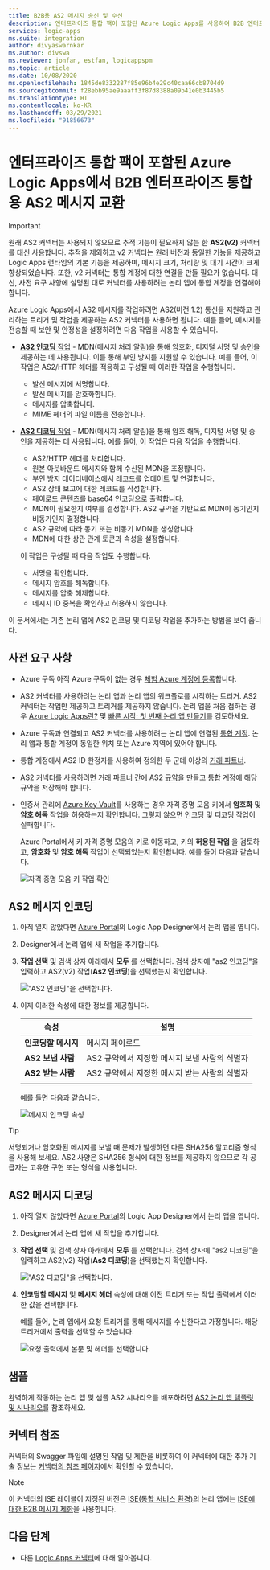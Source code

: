 ```yaml
---
title: B2B용 AS2 메시지 송신 및 수신
description: 엔터프라이즈 통합 팩이 포함된 Azure Logic Apps를 사용하여 B2B 엔터프라이즈 통합용 AS2 메시지 교환
services: logic-apps
ms.suite: integration
author: divyaswarnkar
ms.author: divswa
ms.reviewer: jonfan, estfan, logicappspm
ms.topic: article
ms.date: 10/08/2020
ms.openlocfilehash: 1845de8332287f85e96b4e29c40caa66cb8704d9
ms.sourcegitcommit: f28ebb95ae9aaaff3f87d8388a09b41e0b3445b5
ms.translationtype: HT
ms.contentlocale: ko-KR
ms.lasthandoff: 03/29/2021
ms.locfileid: "91856673"
---
```

# <a name="exchange-as2-messages-for-b2b-enterprise-integration-in-azure-logic-apps-with-enterprise-integration-pack"></a>엔터프라이즈 통합 팩이 포함된 Azure Logic Apps에서 B2B 엔터프라이즈 통합용 AS2 메시지 교환

> [!IMPORTANT]
> 원래 AS2 커넥터는 사용되지 않으므로 추적 기능이 필요하지 않는 한 **AS2(v2)** 커넥터를 대신 사용합니다. 추적을 제외하고 v2 커넥터는 원래 버전과 동일한 기능을 제공하고 Logic Apps 런타임의 기본 기능을 제공하며, 메시지 크기, 처리량 및 대기 시간이 크게 향상되었습니다. 또한, v2 커넥터는 통합 계정에 대한 연결을 만들 필요가 없습니다. 대신, 사전 요구 사항에 설명된 대로 커넥터를 사용하려는 논리 앱에 통합 계정을 연결해야 합니다.

Azure Logic Apps에서 AS2 메시지를 작업하려면 AS2(버전 1.2) 통신을 지원하고 관리하는 트리거 및 작업을 제공하는 AS2 커넥터를 사용하면 됩니다. 예를 들어, 메시지를 전송할 때 보안 및 안정성을 설정하려면 다음 작업을 사용할 수 있습니다.

* [**AS2 인코딩** 작업](#encode) - MDN(메시지 처리 알림)을 통해 암호화, 디지털 서명 및 승인을 제공하는 데 사용됩니다. 이를 통해 부인 방지를 지원할 수 있습니다. 예를 들어, 이 작업은 AS2/HTTP 헤더를 적용하고 구성될 때 이러한 작업을 수행합니다.

  * 발신 메시지에 서명합니다.
  * 발신 메시지를 암호화합니다.
  * 메시지를 압축합니다.
  * MIME 헤더의 파일 이름을 전송합니다.

* [**AS2 디코딩** 작업](#decode) - MDN(메시지 처리 알림)을 통해 암호 해독, 디지털 서명 및 승인을 제공하는 데 사용됩니다. 예를 들어, 이 작업은 다음 작업을 수행합니다.

  * AS2/HTTP 헤더를 처리합니다.
  * 원본 아웃바운드 메시지와 함께 수신된 MDN을 조정합니다.
  * 부인 방지 데이터베이스에서 레코드를 업데이트 및 연결합니다.
  * AS2 상태 보고에 대한 레코드를 작성합니다.
  * 페이로드 콘텐츠를 base64 인코딩으로 출력합니다.
  * MDN이 필요한지 여부를 결정합니다. AS2 규약을 기반으로 MDN이 동기인지 비동기인지 결정합니다.
  * AS2 규약에 따라 동기 또는 비동기 MDN을 생성합니다.
  * MDN에 대한 상관 관계 토큰과 속성을 설정합니다.

  이 작업은 구성될 때 다음 작업도 수행합니다.

  * 서명을 확인합니다.
  * 메시지 암호를 해독합니다.
  * 메시지를 압축 해제합니다.
  * 메시지 ID 중복을 확인하고 허용하지 않습니다.

이 문서에서는 기존 논리 앱에 AS2 인코딩 및 디코딩 작업을 추가하는 방법을 보여 줍니다.

## <a name="prerequisites"></a>사전 요구 사항

* Azure 구독 아직 Azure 구독이 없는 경우 [체험 Azure 계정에 등록](https://azure.microsoft.com/free/)합니다.

* AS2 커넥터를 사용하려는 논리 앱과 논리 앱의 워크플로를 시작하는 트리거. AS2 커넥터는 작업만 제공하고 트리거를 제공하지 않습니다. 논리 앱을 처음 접하는 경우 [Azure Logic Apps란?](../logic-apps/logic-apps-overview.md) 및 [빠른 시작: 첫 번째 논리 앱 만들기](../logic-apps/quickstart-create-first-logic-app-workflow.md)를 검토하세요.

* Azure 구독과 연결되고 AS2 커넥터를 사용하려는 논리 앱에 연결된 [통합 계정](../logic-apps/logic-apps-enterprise-integration-create-integration-account.md). 논리 앱과 통합 계정이 동일한 위치 또는 Azure 지역에 있어야 합니다.

* 통합 계정에서 AS2 ID 한정자를 사용하여 정의한 두 군데 이상의 [거래 파트너](../logic-apps/logic-apps-enterprise-integration-partners.md).

* AS2 커넥터를 사용하려면 거래 파트너 간에 AS2 [규약](../logic-apps/logic-apps-enterprise-integration-agreements.md)을 만들고 통합 계정에 해당 규약을 저장해야 합니다.

* 인증서 관리에 [Azure Key Vault](../key-vault/general/overview.md)를 사용하는 경우 자격 증명 모음 키에서 **암호화** 및 **암호 해독** 작업을 허용하는지 확인합니다. 그렇지 않으면 인코딩 및 디코딩 작업이 실패합니다.

  Azure Portal에서 키 자격 증명 모음의 키로 이동하고, 키의 **허용된 작업** 을 검토하고, **암호화** 및 **암호 해독** 작업이 선택되었는지 확인합니다. 예를 들어 다음과 같습니다.

  ![자격 증명 모음 키 작업 확인](media/logic-apps-enterprise-integration-as2/key-vault-permitted-operations.png)

<a name="encode"></a>

## <a name="encode-as2-messages"></a>AS2 메시지 인코딩

1. 아직 열지 않았다면 [Azure Portal](https://portal.azure.com)의 Logic App Designer에서 논리 앱을 엽니다.

1. Designer에서 논리 앱에 새 작업을 추가합니다.

1. **작업 선택** 및 검색 상자 아래에서 **모두** 를 선택합니다. 검색 상자에 "as2 인코딩"을 입력하고 AS2(v2) 작업(**As2 인코딩**)을 선택했는지 확인합니다.

   !["AS2 인코딩"을 선택합니다.](./media/logic-apps-enterprise-integration-as2/select-as2-encode.png)

1. 이제 이러한 속성에 대한 정보를 제공합니다.

   | 속성 | 설명 |
   |----------|-------------|
   | **인코딩할 메시지** | 메시지 페이로드 |
   | **AS2 보낸 사람** | AS2 규약에서 지정한 메시지 보낸 사람의 식별자 |
   | **AS2 받는 사람** | AS2 규약에서 지정한 메시지 받는 사람의 식별자 |
   |||

   예를 들면 다음과 같습니다.

   ![메시지 인코딩 속성](./media/logic-apps-enterprise-integration-as2/as2-message-encoding-details.png)

> [!TIP]
> 서명되거나 암호화된 메시지를 보낼 때 문제가 발생하면 다른 SHA256 알고리즘 형식을 사용해 보세요. AS2 사양은 SHA256 형식에 대한 정보를 제공하지 않으므로 각 공급자는 고유한 구현 또는 형식을 사용합니다.

<a name="decode"></a>

## <a name="decode-as2-messages"></a>AS2 메시지 디코딩

1. 아직 열지 않았다면 [Azure Portal](https://portal.azure.com)의 Logic App Designer에서 논리 앱을 엽니다.

1. Designer에서 논리 앱에 새 작업을 추가합니다.

1. **작업 선택** 및 검색 상자 아래에서 **모두** 를 선택합니다. 검색 상자에 "as2 디코딩"을 입력하고 AS2(v2) 작업(**As2 디코딩**)을 선택했는지 확인합니다.

   !["AS2 디코딩"을 선택합니다.](media/logic-apps-enterprise-integration-as2/select-as2-decode.png)

1. **인코딩할 메시지** 및 **메시지 헤더** 속성에 대해 이전 트리거 또는 작업 출력에서 이러한 값을 선택합니다.

   예를 들어, 논리 앱에서 요청 트리거를 통해 메시지를 수신한다고 가정합니다. 해당 트리거에서 출력을 선택할 수 있습니다.

   ![요청 출력에서 본문 및 헤더를 선택합니다.](media/logic-apps-enterprise-integration-as2/as2-message-decoding-details.png)

## <a name="sample"></a>샘플

완벽하게 작동하는 논리 앱 및 샘플 AS2 시나리오를 배포하려면 [AS2 논리 앱 템플릿 및 시나리오](https://azure.microsoft.com/documentation/templates/201-logic-app-as2-send-receive/)를 참조하세요.

## <a name="connector-reference"></a>커넥터 참조

커넥터의 Swagger 파일에 설명된 작업 및 제한을 비롯하여 이 커넥터에 대한 추가 기술 정보는 [커넥터의 참조 페이지](/connectors/as2/)에서 확인할 수 있습니다. 

> [!NOTE]
> 이 커넥터의 ISE 레이블이 지정된 버전은 [ISE(통합 서비스 환경)](../logic-apps/connect-virtual-network-vnet-isolated-environment-overview.md)의 논리 앱에는 [ISE에 대한 B2B 메시지 제한](../logic-apps/logic-apps-limits-and-config.md#b2b-protocol-limits)을 사용합니다.

## <a name="next-steps"></a>다음 단계

* 다른 [Logic Apps 커넥터](../connectors/apis-list.md)에 대해 알아봅니다.
